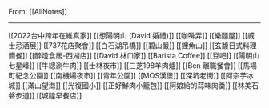 From: [[AllNotes]]

---

[[2022台中跨年在維真家]]
[[想陽明山 (David 婚禮)]]
[[咖啡弄]]
[[樂麵屋]]
[[威士忌酒展]]
[[737花店聚會]]
[[白石湖吊橋]]
[[碧山嚴]]
[[鋰魚山]]
[[玄馥日式料理簡餐]]
[[醉燈食居-西湖店]]
[[David 林口家]]
[[Barista Coffee]]
[[豆吧]]
[[陽明山七星峰]]
[[牛總涮牛肉]]
[[士林夜市]]
[[三芝198羊肉爐]]
[[Ben 離職餐會]]
[[馬場町紀念公園]]
[[南機場夜市]]
[[青年公園]]
[[MOS漢堡]]
[[深坑老街]]
[[阿宗芋冰城]]
[[滿山望海]]
[[光復國小]]
[[正好鮮肉小籠包]]
[[阿娘給的蒜味肉羹]]
[[林美石磐步道]]
[[城隍早餐店]]
